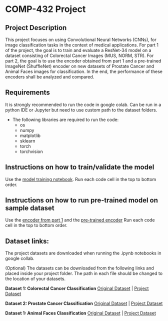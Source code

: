 # COMP-432 Project

## Project Description
This project focuses on using Convolutional Neural Networks (CNNs), for image classification tasks in the context of medical applications. For part 1 of the project, the goal is to train and evaluate a ResNet-34 model on a dataset consisting of Colorectal Cancer Images (MUS, NORM, STR). For part 2, the goal is to use the encoder obtained from part 1 and a pre-trained ImageNet (ShuffleNet) encoder on new datasets of Prostate Cancer and Animal Faces images for classification. In the end, the performance of these encoders shall be analyzed and compared.

## Requirements
It is strongly recommended to run the code in google colab. Can be run in a python IDE or Jupyter but need to use custom path to the dataset folders.
- The following libraries are required to run the code:
    - os
    - numpy
    - matplotlib
    - sklearn
    - torch
    - torchvision

## Instructions on how to train/validate the model
Use the [model training notebook](/Source%20Code%20ipynb%20files/Part%201/part1_model_training.ipynb). Run each code cell in the top to bottom order.

## Instructions on how to run pre-trained model on sample dataset
Use the [encoder from part 1](/Source%20Code%20ipynb%20files/Part%202/part2_encoder_from_part1.ipynb)
and the [pre-trained encoder](/Source%20Code%20ipynb%20files/Part%202/part2_shufflenet_encoder.ipynb)
Run each code cell in the top to bottom order.

## Dataset links:
The project datasets are downloaded when running the .ipynb notebooks in google collab. 

(Optional) The datasets can be downloaded from the following links and placed inside your project folder. The path in each file should be changed to the location of your datasets.

**Dataset 1: Colorectal Cancer Classification** 
    [Original Dataset](https://zenodo.org/record/1214456)
    | [Project Dataset](https://1drv.ms/u/s!AilzKc-njjP7mN0NOZvxl0TPAUxmig?e=K0TpeX)

**Dataset 2: Prostate Cancer Classification** 
    [Original Dataset](https://zenodo.org/record/4789576)
    | [Project Dataset](https://1drv.ms/u/s!AilzKc-njjP7mN0M_LjB5xeAydDsrA?e=0obzsx)

**Dataset 1: Animal Faces Classification** 
    [Original Dataset](https://www.kaggle.com/datasets/andrewmvd/animal-faces)
    | [Project Dataset](https://1drv.ms/u/s!AilzKc-njjP7mN0LqoRZvUYONY9sbQ?e=wxWbip)